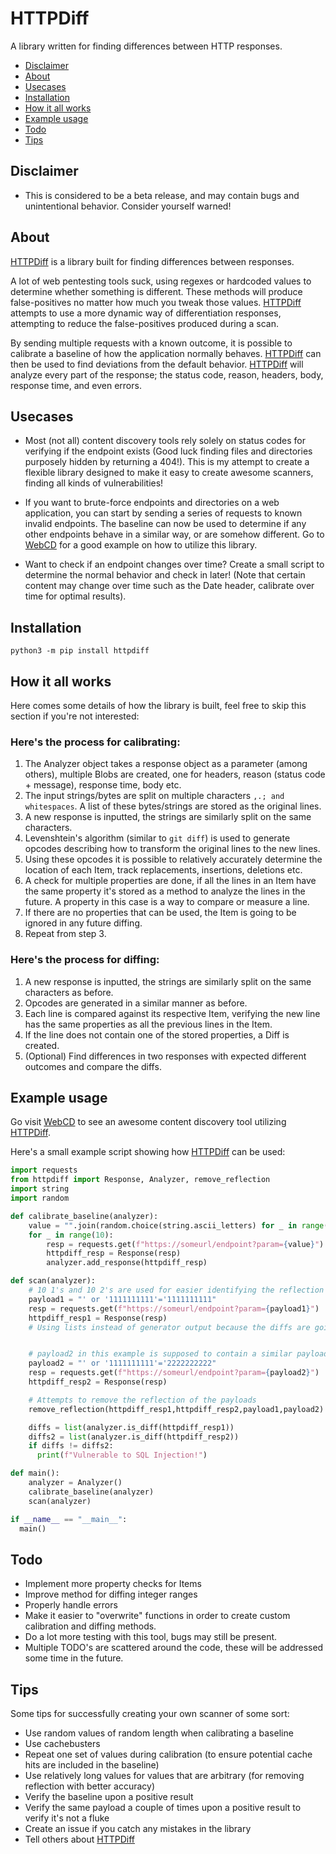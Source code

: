 # HTTPDiff

A library written for finding differences between HTTP responses.

- [Disclaimer](https://github.com/WillIWas123/HTTPDiff#disclaimer)
- [About](https://github.com/WillIWas123/HTTPDiff#about)
- [Usecases](https://github.com/WillIWas123/HTTPDiff#usecases)
- [Installation](https://github.com/WillIWas123/HTTPDiff#installation)
- [How it all works](https://github.com/WillIWas123/HTTPDiff#how_it_all_works)
- [Example usage](https://github.com/WillIWas123/HTTPDiff#example-usage)
- [Todo](https://github.com/WillIWas123/HTTPDiff#todo)
- [Tips](https://github.com/WillIWas123/HTTPDiff#tips)

## Disclaimer

- This is considered to be a beta release, and may contain bugs and unintentional behavior. Consider yourself warned!

## About

[HTTPDiff](https://github.com/WillIWas123/HTTPDiff) is a library built for finding differences between responses.

A lot of web pentesting tools suck, using regexes or hardcoded values to determine whether something is different. These methods will produce false-positives no matter how much you tweak those values. [HTTPDiff](https://github.com/WillIWas123/HTTPDiff) attempts to use a more dynamic way of differentiation responses, attempting to reduce the false-positives produced during a scan.

By sending multiple requests with a known outcome, it is possible to calibrate a baseline of how the application normally behaves. [HTTPDiff](https://github.com/WillIWas123/HTTPDiff) can then be used to find deviations from the default behavior. [HTTPDiff](https://github.com/WillIWas123/HTTPDiff) will analyze every part of the response; the status code, reason, headers, body, response time, and even errors.


## Usecases

- Most (not all) content discovery tools rely solely on status codes for verifying if the endpoint exists (Good luck finding files and directories purposely hidden by returning a 404!). This is my attempt to create a flexible library designed to make it easy to create awesome scanners, finding all kinds of vulnerabilities!

- If you want to brute-force endpoints and directories on a web application, you can start by sending a series of requests to known invalid endpoints. The baseline can now be used to determine if any other endpoints behave in a similar way, or are somehow different. Go to [WebCD](https://github.com/WillIWas123/WebCD) for a good example on how to utilize this library.

- Want to check if an endpoint changes over time? Create a small script to determine the normal behavior and check in later! (Note that certain content may change over time such as the Date header, calibrate over time for optimal results).


## Installation


```python3 -m pip install httpdiff```

## How it all works

Here comes some details of how the library is built, feel free to skip this section if you're not interested:


### Here's the process for calibrating:

1. The Analyzer object takes a response object as a parameter (among others), multiple Blobs are created, one for headers, reason (status code + message), response time, body etc.
2. The input strings/bytes are split on multiple characters `,.; and whitespaces`. A list of these bytes/strings are stored as the original lines.
3. A new response is inputted, the strings are similarly split on the same characters.
4. Levenshtein's algorithm (similar to `git diff`) is used to generate opcodes describing how to transform the original lines to the new lines.
5. Using these opcodes it is possible to relatively accurately determine the location of each Item, track replacements, insertions, deletions etc.
6. A check for multiple properties are done, if all the lines in an Item have the same property it's stored as a method to analyze the lines in the future. A property in this case is a way to compare or measure a line.
7. If there are no properties that can be used, the Item is going to be ignored in any future diffing.
8. Repeat from step 3.


### Here's the process for diffing:

1. A new response is inputted, the strings are similarly split on the same characters as before.
2. Opcodes are generated in a similar manner as before.
3. Each line is compared against its respective Item, verifying the new line has the same properties as all the previous lines in the Item.
4. If the line does not contain one of the stored properties, a Diff is created.
5. (Optional) Find differences in two responses with expected different outcomes and compare the diffs.

## Example usage

Go visit [WebCD](https://github.com/WillIWas123/WebCD) to see an awesome content discovery tool utilizing [HTTPDiff](https://github.com/WillIWas123/HTTPDiff).

Here's a small example script showing how [HTTPDiff](https://github.com/WillIWas123/HTTPDiff) can be used:

```python
import requests
from httpdiff import Response, Analyzer, remove_reflection
import string
import random

def calibrate_baseline(analyzer):
    value = "".join(random.choice(string.ascii_letters) for _ in range(random.randint(3,15)))
    for _ in range(10):
        resp = requests.get(f"https://someurl/endpoint?param={value}")
        httpdiff_resp = Response(resp)
        analyzer.add_response(httpdiff_resp)

def scan(analyzer):
    # 10 1's and 10 2's are used for easier identifying the reflection in the response
    payload1 = "' or '1111111111'='1111111111"
    resp = requests.get(f"https://someurl/endpoint?param={payload1}")
    httpdiff_resp1 = Response(resp)
    # Using lists instead of generator output because the diffs are going to be compared


    # payload2 in this example is supposed to contain a similar payload, but a different result if vulnerable. Kind of an opposite payload.
    payload2 = "' or '1111111111'='2222222222"
    resp = requests.get(f"https://someurl/endpoint?param={payload2}")
    httpdiff_resp2 = Response(resp)

    # Attempts to remove the reflection of the payloads
    remove_reflection(httpdiff_resp1,httpdiff_resp2,payload1,payload2)

    diffs = list(analyzer.is_diff(httpdiff_resp1))
    diffs2 = list(analyzer.is_diff(httpdiff_resp2))
    if diffs != diffs2:
      print(f"Vulnerable to SQL Injection!") 

def main():
    analyzer = Analyzer()
    calibrate_baseline(analyzer)
    scan(analyzer)

if __name__ == "__main__": 
  main()
```


## Todo

- Implement more property checks for Items
- Improve method for diffing integer ranges
- Properly handle errors
- Make it easier to "overwrite" functions in order to create custom calibration and diffing methods.
- Do a lot more testing with this tool, bugs may still be present.
- Multiple TODO's are scattered around the code, these will be addressed some time in the future.

## Tips

Some tips for successfully creating your own scanner of some sort:

- Use random values of random length when calibrating a baseline
- Use cachebusters
- Repeat one set of values during calibration (to ensure potential cache hits are included in the baseline)
- Use relatively long values for values that are arbitrary (for removing reflection with better accuracy)
- Verify the baseline upon a positive result
- Verify the same payload a couple of times upon a positive result to verify it's not a fluke
- Create an issue if you catch any mistakes in the library
- Tell others about [HTTPDiff](https://github.com/WillIWas123/HTTPDiff)

